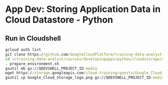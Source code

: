 # App Dev: Storing Application Data in Cloud Datastore - Python

## Run in Cloudshell
```cmd
gcloud auth list
git clone https://github.com/GoogleCloudPlatform/training-data-analyst
cd ~/training-data-analyst/courses/developingapps/python/cloudstorage/start
. prepare_environment.sh
gsutil mb gs://$DEVSHELL_PROJECT_ID-media
wget https://storage.googleapis.com/cloud-training/quests/Google_Cloud_Storage_logo.png
gsutil cp Google_Cloud_Storage_logo.png gs://$DEVSHELL_PROJECT_ID-media
```
